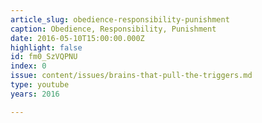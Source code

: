 ```yaml
---
article_slug: obedience-responsibility-punishment
caption: Obedience, Responsibility, Punishment
date: 2016-05-10T15:00:00.000Z
highlight: false
id: fm0_SzVQPNU
index: 0
issue: content/issues/brains-that-pull-the-triggers.md
type: youtube
years: 2016

---
```

